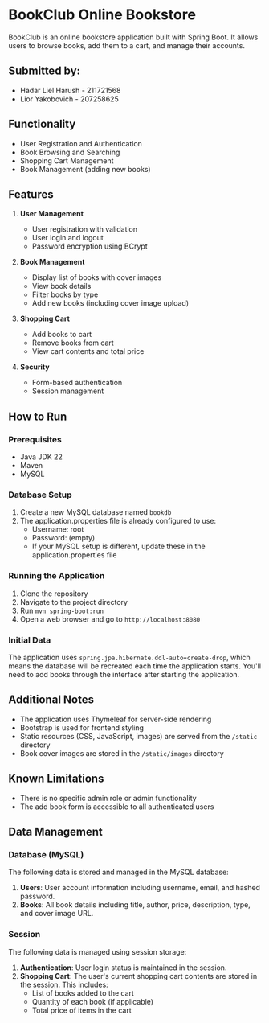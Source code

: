 # BookClub Online Bookstore #

BookClub is an online bookstore application built with Spring Boot. It allows users to browse books, add them to a cart, and manage their accounts.

## Submitted by: ##
- Hadar Liel Harush - 211721568
- Lior Yakobovich - 207258625


## Functionality ##

- User Registration and Authentication
- Book Browsing and Searching
- Shopping Cart Management
- Book Management (adding new books)

## Features

1. **User Management**
    - User registration with validation
    - User login and logout
    - Password encryption using BCrypt

2. **Book Management**
    - Display list of books with cover images
    - View book details
    - Filter books by type
    - Add new books (including cover image upload)

3. **Shopping Cart**
    - Add books to cart
    - Remove books from cart
    - View cart contents and total price

4. **Security**
    - Form-based authentication
    - Session management

## How to Run

### Prerequisites

- Java JDK 22
- Maven
- MySQL

### Database Setup

1. Create a new MySQL database named `bookdb`
2. The application.properties file is already configured to use:
    - Username: root
    - Password: (empty)
    - If your MySQL setup is different, update these in the application.properties file

### Running the Application

1. Clone the repository
2. Navigate to the project directory
3. Run `mvn spring-boot:run`
4. Open a web browser and go to `http://localhost:8080`

### Initial Data

The application uses `spring.jpa.hibernate.ddl-auto=create-drop`, which means the database will be recreated each time the application starts. You'll need to add books through the interface after starting the application.

## Additional Notes

- The application uses Thymeleaf for server-side rendering
- Bootstrap is used for frontend styling
- Static resources (CSS, JavaScript, images) are served from the `/static` directory
- Book cover images are stored in the `/static/images` directory

## Known Limitations

- There is no specific admin role or admin functionality
- The add book form is accessible to all authenticated users

## Data Management

### Database (MySQL)
The following data is stored and managed in the MySQL database:

1. **Users**: User account information including username, email, and hashed password.
2. **Books**: All book details including title, author, price, description, type, and cover image URL.

### Session
The following data is managed using session storage:

1. **Authentication**: User login status is maintained in the session.
2. **Shopping Cart**: The user's current shopping cart contents are stored in the session. This includes:
    - List of books added to the cart
    - Quantity of each book (if applicable)
    - Total price of items in the cart


